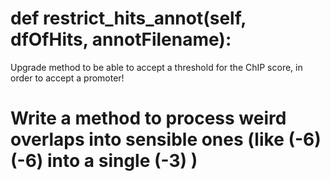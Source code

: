 #    def restrict_hits_annot(self, dfOfHits, annotFilename):Upgrade method to be able to accept a threshold for the ChIP score, in order to accept a promoter!# Write a method to process weird overlaps into sensible ones (like (-6) (-6) into a single (-3) ) 